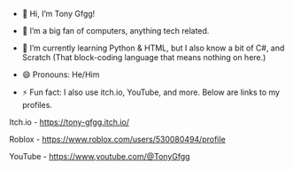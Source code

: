 - 👋 Hi, I’m Tony Gfgg!
  
- 👀 I’m a big fan of computers, anything tech related.
  
- 🌱 I’m currently learning Python & HTML, but I also know a bit of C#, and Scratch (That block-coding language that means nothing on here.)
  
- 😄 Pronouns: He/Him
  
- ⚡ Fun fact: I also use itch.io, YouTube, and more. Below are links to my profiles.

  
Itch.io - https://tony-gfgg.itch.io/

Roblox - https://www.roblox.com/users/530080494/profile

YouTube - https://www.youtube.com/@TonyGfgg
